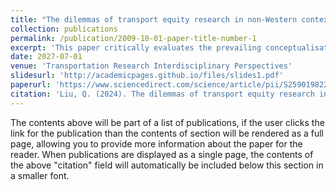 ```yaml
---
title: "The dilemmas of transport equity research in non-Western contexts"
collection: publications
permalink: /publication/2009-10-01-paper-title-number-1
excerpt: 'This paper critically evaluates the prevailing conceptualisations in transport equity research, emphasising the inadvertent Eurocentrism inherent in many contemporary frameworks. By distinguishing between social equality and social equity, the paper underscores the need for differentiated treatments in varied contexts to truly achieve fairness.'
date: 2027-07-01
venue: 'Transportation Research Interdisciplinary Perspectives'
slidesurl: 'http://academicpages.github.io/files/slides1.pdf'
paperurl: 'https://www.sciencedirect.com/science/article/pii/S259019822400143X'
citation: 'Liu, Q. (2024). The dilemmas of transport equity research in non-Western contexts. Transportation Research Interdisciplinary Perspectives, 26, 101157.'
---
```


The contents above will be part of a list of publications, if the user clicks the link for the publication than the contents of section will be rendered as a full page, allowing you to provide more information about the paper for the reader. When publications are displayed as a single page, the contents of the above "citation" field will automatically be included below this section in a smaller font.
